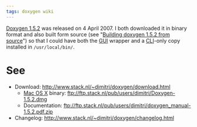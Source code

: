 ```yaml
---
tags: doxygen wiki
---
```


[Doxygen 1.5.2](/wiki/Doxygen_1.5.2) was released on 4 April 2007. I both downloaded it in binary format and also built form source (see "[Building doxygen 1.5.2 from source](/wiki/Building_doxygen_1.5.2_from_source)") so that I could have both the [GUI](/wiki/GUI) wrapper and a [CLI](/wiki/CLI)-only copy installed in `/usr/local/bin/`.

# See

-   Download: <http://www.stack.nl/~dimitri/doxygen/download.html>
    -   [Mac OS X](/wiki/Mac_OS_X) binary: <ftp://ftp.stack.nl/pub/users/dimitri/Doxygen-1.5.2.dmg>
    -   Documentation: <ftp://ftp.stack.nl/pub/users/dimitri/doxygen_manual-1.5.2.pdf.zip>
-   Changelog: <http://www.stack.nl/~dimitri/doxygen/changelog.html>
